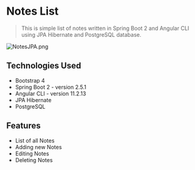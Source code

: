 # Notes List 

> This is simple list of notes written in Spring Boot 2 and Angular CLI using JPA Hibernate and PostgreSQL database.

<img src="https://imgupload.pl/images/2021/12/14/NotesJPA.png" alt="NotesJPA.png" border="0" />


## Technologies Used
- Bootstrap 4
- Spring Boot 2 - version 2.5.1
- Angular CLI - version 11.2.13
- JPA Hibernate
- PostgreSQL


## Features
- List of all Notes
- Adding new Notes
- Editing Notes
- Deleting Notes
